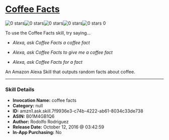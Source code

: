 # [Coffee Facts](http://alexa.amazon.com/#skills/amzn1.ask.skill.7f9936e3-c74b-4222-ab61-8034c33de738)
![0 stars](../../images/ic_star_border_black_18dp_1x.png)![0 stars](../../images/ic_star_border_black_18dp_1x.png)![0 stars](../../images/ic_star_border_black_18dp_1x.png)![0 stars](../../images/ic_star_border_black_18dp_1x.png)![0 stars](../../images/ic_star_border_black_18dp_1x.png) 0

To use the Coffee Facts skill, try saying...

* *Alexa, ask Coffee Facts a coffee fact*

* *Alexa, ask Coffee Facts to give me a coffee fact*

* *Alexa, ask Coffee Facts for a fact*

An Amazon Alexa Skill that outputs random facts about coffee.

***

### Skill Details

* **Invocation Name:** coffee facts
* **Category:** null
* **ID:** amzn1.ask.skill.7f9936e3-c74b-4222-ab61-8034c33de738
* **ASIN:** B01M4GB1Q6
* **Author:** Rodolfo Rodriguez
* **Release Date:** October 12, 2016 @ 03:42:59
* **In-App Purchasing:** No
